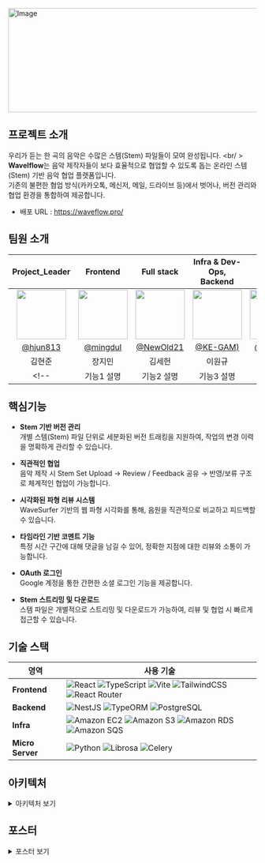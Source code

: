 <img width="785" height="211" alt="Image" src="https://github.com/user-attachments/assets/751276fd-ecda-41b1-b2b5-a79de2288848" />

## 프로젝트 소개
우리가 듣는 한 곡의 음악은 수많은 스템(Stem) 파일들이 모여 완성됩니다. <br/ >
**Wavelflow**는 음악 제작자들이 보다 효율적으로 협업할 수 있도록 돕는 온라인 스템(Stem) 기반 음악 협업 플랫폼입니다. <br />
기존의 불편한 협업 방식(카카오톡, 메신저, 메일, 드라이브 등)에서 벗어나, 버전 관리와 협업 환경을 통합하여 제공합니다.

- 배포 URL : https://waveflow.pro/



## 팀원 소개

| Project_Leader| Frontend | Full stack| Infra & Dev-Ops, Backend|Backend |
| :--------------------------------------------------------------: | :--------------------------------------------------------------: | :--------------------------------------------------------------------------: | :-----------------------------------------------------------: | :-----------------------------------------------------------: |
| <img src="https://avatars.githubusercontent.com/hjun813" width="100"/> | <img src="https://avatars.githubusercontent.com/mingdul"  width="100"/> | <img src="https://avatars.githubusercontent.com/NewOld21" width="100"/> | <img src="https://avatars.githubusercontent.com/KE-GAM" width="100"/> | <img src="https://avatars.githubusercontent.com/flaska99" width="100"/> |
| [@hjun813](https://github.com/hjun813) | [@mingdul](https://github.com/mingdul) | [@NewOld21](https://github.com/NewOld21) | [@KE-GAM)](https://github.com/KE-GAM) | [@flaska99](https://github.com/flaska99>) |
| 김현준 | 장지민 | 김세헌 | 이원규 | 정승민|
<!-- | 기능1 설명 | 기능2 설명 | 기능3 설명 | 기능4 설명 | 기능5 설명 | 기능6 설명 | -->

## 핵심기능

- **Stem 기반 버전 관리**  
  개별 스템(Stem) 파일 단위로 세분화된 버전 트래킹을 지원하여, 작업의 변경 이력을 명확하게 관리할 수 있습니다.

- **직관적인 협업**  
  음악 제작 시  Stem Set Upload → Review / Feedback 공유 → 반영/보류 구조로 체계적인 협업이 가능합니다.

- **시각화된 파형 리뷰 시스템**  
  WaveSurfer 기반의 웹 파형 시각화를 통해, 음원을 직관적으로 비교하고 피드백할 수 있습니다.

- **타임라인 기반 코멘트 기능**  
  특정 시간 구간에 대해 댓글을 남길 수 있어, 정확한 지점에 대한 리뷰와 소통이 가능합니다.

- **OAuth 로그인**  
  Google 계정을 통한 간편한 소셜 로그인 기능을 제공합니다.

- **Stem 스트리밍 및 다운로드**  
  스템 파일은 개별적으로 스트리밍 및 다운로드가 가능하여, 리뷰 및 협업 시 빠르게 접근할 수 있습니다.

## 기술 스택

| 영역 | 사용 기술 |
|------|-----------|
| **Frontend** | ![React](https://img.shields.io/badge/React-20232A?style=flat&logo=react&logoColor=61DAFB) ![TypeScript](https://img.shields.io/badge/TypeScript-3178C6?style=flat&logo=typescript&logoColor=white) ![Vite](https://img.shields.io/badge/Vite-646CFF?style=flat&logo=vite&logoColor=white) ![TailwindCSS](https://img.shields.io/badge/TailwindCSS-06B6D4?style=flat&logo=tailwindcss&logoColor=white) ![React Router](https://img.shields.io/badge/React--Router-CA4245?style=flat&logo=reactrouter&logoColor=white) |
| **Backend** | ![NestJS](https://img.shields.io/badge/NestJS-E0234E?style=flat&logo=nestjs&logoColor=white) ![TypeORM](https://img.shields.io/badge/TypeORM-262626?style=flat&logo=typeorm&logoColor=white) ![PostgreSQL](https://img.shields.io/badge/PostgreSQL-4169E1?style=flat&logo=postgresql&logoColor=white) |
| **Infra** | ![Amazon EC2](https://img.shields.io/badge/Amazon%20EC2-FF9900?style=flat&logo=amazon-ec2&logoColor=white) ![Amazon S3](https://img.shields.io/badge/Amazon%20S3-569A31?style=flat&logo=amazon-s3&logoColor=white) ![Amazon RDS](https://img.shields.io/badge/Amazon%20RDS-527FFF?style=flat&logo=amazon-rds&logoColor=white) ![Amazon SQS](https://img.shields.io/badge/Amazon%20SQS-232F3E?style=flat&logo=amazonaws&logoColor=white) |
| **Micro Server** | ![Python](https://img.shields.io/badge/Python-3776AB?style=flat&logo=python&logoColor=white) ![Librosa](https://img.shields.io/badge/Librosa-222222?style=flat&logo=python&logoColor=white) ![Celery](https://img.shields.io/badge/Celery-37814A?style=flat&logo=celery&logoColor=white) |

## 아키텍처

<details>
<summary> 아키텍처 보기 </summary>
<div align="center">
<img width="1382" height="715" alt="Image" src="https://github.com/user-attachments/assets/8ed0eed0-eda2-4bb9-af4e-74eb7b1c81dd" />
</div>
</details>

## 포스터
<details>
<summary> 포스터 보기 </summary>
<div align="center">
<img src="https://github.com/user-attachments/assets/97d846aa-ed4e-42dc-8b69-c411ce54ca38"/>
</div>
</details>